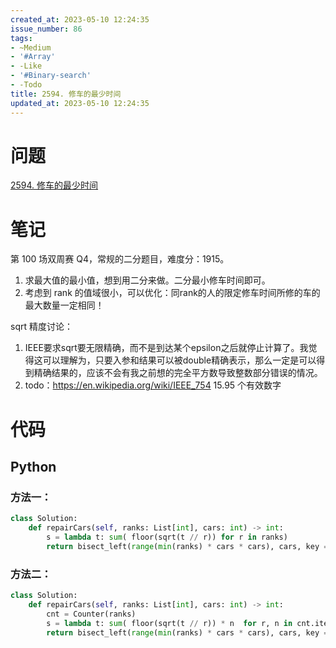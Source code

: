 ```yaml
---
created_at: 2023-05-10 12:24:35
issue_number: 86
tags:
- ~Medium
- '#Array'
- -Like
- '#Binary-search'
- -Todo
title: 2594. 修车的最少时间
updated_at: 2023-05-10 12:24:35
---
```


# 问题

[2594. 修车的最少时间](https://leetcode.cn/problems/minimum-time-to-repair-cars/)

# 笔记

第 100 场双周赛 Q4，常规的二分题目，难度分：1915。

1. 求最大值的最小值，想到用二分来做。二分最小修车时间即可。
2. 考虑到 rank 的值域很小，可以优化：同rank的人的限定修车时间所修的车的最大数量一定相同！

sqrt 精度讨论：
1. IEEE要求sqrt要无限精确，而不是到达某个epsilon之后就停止计算了。我觉得这可以理解为，只要入参和结果可以被double精确表示，那么一定是可以得到精确结果的，应该不会有我之前想的完全平方数导致整数部分错误的情况。
2. todo：https://en.wikipedia.org/wiki/IEEE_754  15.95 个有效数字

# 代码

## Python

### 方法一：

```python
class Solution:
    def repairCars(self, ranks: List[int], cars: int) -> int:
        s = lambda t: sum( floor(sqrt(t // r)) for r in ranks)
        return bisect_left(range(min(ranks) * cars * cars), cars, key = s)
```

### 方法二：

```python
class Solution:
    def repairCars(self, ranks: List[int], cars: int) -> int:
        cnt = Counter(ranks)
        s = lambda t: sum( floor(sqrt(t // r)) * n  for r, n in cnt.items())
        return bisect_left(range(min(ranks) * cars * cars), cars, key = s)
```